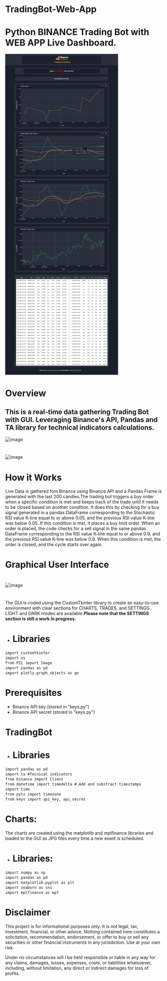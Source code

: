 # TradingBot-Web-App
# Python BINANCE Trading Bot with WEB APP Live Dashboard.
![image](https://github.com/FedeMaguire/TradingBot-Web-App/blob/main/final%20images/full_view.jpg?raw=true)
# Overview
## This is a real-time data gathering Trading Bot with GUI. Leveraging Binance's API, Pandas and TA library for technical indicators calculations.
![image](https://github.com/FedeMaguire/Python-Trading-Bot/blob/main/screenshots/Screenshot%202023-11-09%20165227.jpg?raw=true)
 # 
![image](https://github.com/FedeMaguire/Python-Trading-Bot/blob/main/screenshots/Screenshot%202023-11-09%20165411.jpg?raw=true)

# How it Works
Live Data is gathered fom Binance using Binance API and a Pandas Frame is generated with the last 200 candles.The trading bot triggers a buy order when a specific condition is met and keeps track of the trade until it needs to be closed based on another condition. It does this by checking for a buy signal generated in a pandas DataFrame corresponding to the Stochastic RSI value K-line equal to or above 0.05, and the previous RSI value K-line was below 0.05. If this condition is met, it places a buy limit order. When an order is placed, the code checks for a sell signal in the same pandas DataFrame corresponding to the RSI value K-line equal to or above 0.9, and the previous RSI value K-line was below 0.9. When this condition is met, the order is closed, and the cycle starts over again.

# Graphical User Interface
# 
![image](https://github.com/FedeMaguire/Python-Trading-Bot/blob/main/screenshots/Screenshot%202023-11-09%20165322.jpg?raw=true)
# 
The GUI is coded using the CustomTkinter library to create an easy-to-use environment with clear sections for CHARTS, TRADES, and SETTINGS. LIGHT and DARK modes are available.**Please note that the SETTINGS section is still a work in progress.**
- # Libraries
```
import customtkinter
import os
from PIL import Image
import pandas as pd
import plotly.graph_objects as go
```
 

# Prerequisites
- Binance API key (stored in "keys.py")
- Binance API secret (stored in "keys.py")

# TradingBot
- # Libraries
```
import pandas as pd
import ta #Tecnical indicators
from binance import Client
from datetime import timedelta # Add and substract timestamps
import time
from pytz import timezone
from keys import api_key, api_secret
```
# Charts:
The charts are created using the matplotlib and mplfinance libraries and loaded to the GUI as JPG files every time a new event is scheduled.
- # Libraries:
```
import numpy as np
import pandas as pd
import matplotlib.pyplot as plt
import seaborn as sns
import mplfinance as mpf
```


# Disclaimer
This project is for informational purposes only. It is not legal, tax, investment, financial, or other advice. Nothing contained here constitutes a solicitation, recommendation, endorsement, or offer to buy or sell any securities or other financial instruments in any jurisdiction. Use at your own risk.

Under no circumstances will I be held responsible or liable in any way for any claims, damages, losses, expenses, costs, or liabilities whatsoever, including, without limitation, any direct or indirect damages for loss of profits.
